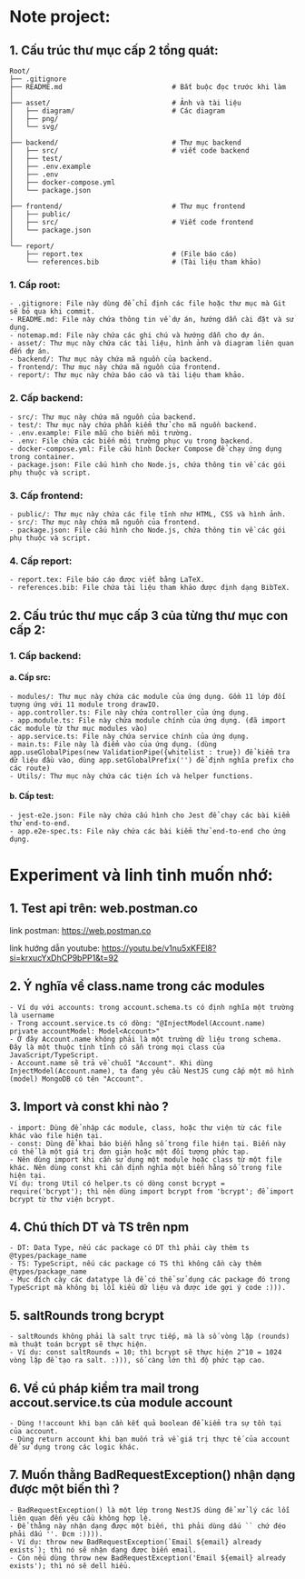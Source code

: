 # Note project:

## 1. Cấu trúc thư mục cấp 2 tổng quát:

    Root/
    ├── .gitignore 
    ├── README.md                           # Bắt buộc đọc trước khi làm
    │
    ├── asset/                              # Ảnh và tài liệu
    │   ├── diagram/                        # Các diagram
    │   ├── png/
    │   └── svg/
    │
    ├── backend/                            # Thư mục backend
    │   ├── src/                            # viết code backend
    │   ├── test/
    │   ├── .env.example
    │   ├── .env
    │   ├── docker-compose.yml
    │   └── package.json
    │
    ├── frontend/                           # Thư mục frontend
    │   ├── public/
    │   ├── src/                            # Viết code frontend
    │   └── package.json
    │
    └── report/
        ├── report.tex                      # (File báo cáo)
        └── references.bib                  # (Tài liệu tham khảo)

### 1. Cấp root:

    - .gitignore: File này dùng để chỉ định các file hoặc thư mục mà Git sẽ bỏ qua khi commit.
    - README.md: File này chứa thông tin về dự án, hướng dẫn cài đặt và sử dụng.
    - notemap.md: File này chứa các ghi chú và hướng dẫn cho dự án.
    - asset/: Thư mục này chứa các tài liệu, hình ảnh và diagram liên quan đến dự án.
    - backend/: Thư mục này chứa mã nguồn của backend.
    - frontend/: Thư mục này chứa mã nguồn của frontend.
    - report/: Thư mục này chứa báo cáo và tài liệu tham khảo.

### 2. Cấp backend:

    - src/: Thư mục này chứa mã nguồn của backend.
    - test/: Thư mục này chứa phần kiểm thử cho mã nguồn backend.
    - .env.example: File mẫu cho biến môi trường.
    - .env: File chứa các biến môi trường phục vụ trong backend.
    - docker-compose.yml: File cấu hình Docker Compose để chạy ứng dụng trong container.
    - package.json: File cấu hình cho Node.js, chứa thông tin về các gói phụ thuộc và script.

### 3. Cấp frontend:

    - public/: Thư mục này chứa các file tĩnh như HTML, CSS và hình ảnh.
    - src/: Thư mục này chứa mã nguồn của frontend.
    - package.json: File cấu hình cho Node.js, chứa thông tin về các gói phụ thuộc và script.

### 4. Cấp report:

    - report.tex: File báo cáo được viết bằng LaTeX.
    - references.bib: File chứa tài liệu tham khảo được định dạng BibTeX.

## 2. Cấu trúc thư mục cấp 3 của từng thư mục con cấp 2:

### 1. Cấp backend:

#### a. Cấp src:

    - modules/: Thư mục này chứa các module của ứng dụng. Gồm 11 lớp đối tượng ứng với 11 module trong drawIO.
    - app.controller.ts: File này chứa controller của ứng dụng.
    - app.module.ts: File này chứa module chính của ứng dụng. (đã import các module từ thư mục modules vào)
    - app.service.ts: File này chứa service chính của ứng dụng.
    - main.ts: File này là điểm vào của ứng dụng. (dùng app.useGlobalPipes(new ValidationPipe({whitelist : true}) để kiểm tra dữ liệu đầu vào, dùng app.setGlobalPrefix('') để định nghĩa prefix cho các route)
    - Utils/: Thư mục này chứa các tiện ích và helper functions.
#### b. Cấp test:

    - jest-e2e.json: File này chứa cấu hình cho Jest để chạy các bài kiểm thử end-to-end.
    - app.e2e-spec.ts: File này chứa các bài kiểm thử end-to-end cho ứng dụng.

# Experiment và linh tinh muốn nhớ:

## 1. Test api trên: web.postman.co

link postman: https://web.postman.co

link hướng dẫn youtube: https://youtu.be/v1nu5xKFEl8?si=krxucYxDhCP9bPP1&t=92

## 2. Ý nghĩa về class.name trong các modules

    - Ví dụ với accounts: trong account.schema.ts có định nghĩa một trường là username
    - Trong account.service.ts có dòng: "@InjectModel(Account.name) private accountModel: Model<Account>"
    - Ở đây Account.name không phải là một trường dữ liệu trong schema. Đây là một thuộc tính tĩnh có sẵn trong mọi class của JavaScript/TypeScript.
    - Account.name sẽ trả về chuỗi "Account". Khi dùng InjectModel(Account.name), ta đang yêu cầu NestJS cung cấp một mô hình (model) MongoDB có tên "Account".

## 3. Import và const khi nào ? 

    - import: Dùng để nhập các module, class, hoặc thư viện từ các file khác vào file hiện tại.
    - const: Dùng để khai báo biến hằng số trong file hiện tại. Biến này có thể là một giá trị đơn giản hoặc một đối tượng phức tạp.
    - Nên dùng import khi cần sử dụng một module hoặc class từ một file khác. Nên dùng const khi cần định nghĩa một biến hằng số trong file hiện tại.
    Ví dụ: trong Util có helper.ts có dòng const bcrypt = require('bcrypt'); thì nên dùng import bcrypt from 'bcrypt'; để import bcrypt từ thư viện bcrypt.

## 4. Chú thích DT và TS trên npm
    - DT: Data Type, nếu các package có DT thì phải cày thêm ts @types/package_name
    - TS: TypeScript, nếu các package có TS thì không cần cày thêm @types/package_name
    - Mục đích cày các datatype là để có thể sử dụng các package đó trong TypeScript mà không bị lỗi kiểu dữ liệu và được ide gợi ý code :))).

## 5. saltRounds trong bcrypt
    - saltRounds không phải là salt trực tiếp, mà là số vòng lặp (rounds) mà thuật toán bcrypt sẽ thực hiện.
    - Ví dụ: const saltRounds = 10; thì bcrypt sẽ thực hiện 2^10 = 1024 vòng lặp để tạo ra salt. :))), số càng lớn thì độ phức tạp cao.

## 6. Về cú pháp kiểm tra mail trong accout.service.ts của module account 
    - Dùng !!account khi bạn cần kết quả boolean để kiểm tra sự tồn tại của account.
    - Dùng return account khi bạn muốn trả về giá trị thực tế của account để sử dụng trong các logic khác.

## 7. Muốn thằng BadRequestException() nhận dạng được một biến thì ? 
    - BadRequestException() là một lớp trong NestJS dùng để xử lý các lỗi liên quan đến yêu cầu không hợp lệ.
    - Để thằng này nhận dạng được một biến, thì phải dùng dấu `` chứ đéo phải dấu ''. Đcm :)))).
    - Ví dụ: throw new BadRequestException(`Email ${email} already exists`); thì nó sẽ nhận dạng được biến email.
    - Còn nếu dùng throw new BadRequestException('Email ${email} already exists'); thì nó sẽ dell hiểu.
